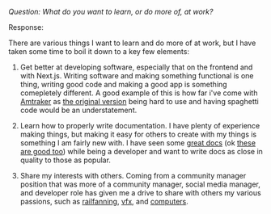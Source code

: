 *Question: What do you want to learn, or do more of, at work?*

Response: 

There are various things I want to learn and do more of at work, but I have taken some time to boil it down to a key few elements:

1. Get better at developing software, especially that on the frontend and with Next.js. Writing software and making something functional is one thing, writing good code and making a good app is something comepletely different. A good example of this is how far i've come with [Amtraker](https://amtraker) as [the original version](https://beta.amtrak.cc/) being hard to use and having spaghetti code would be an understatement. 

2. Learn how to properly write documentation. I have plenty of experience making things, but making it easy for others to create with my things is something I am fairly new with. I have seen some [great docs](https://nextjs.org/docs) (ok [these are good too](https://discord.js.org/#/docs/discord.js/stable/general/welcome)) while being a developer and want to write docs as close in quality to those as popular.

3. Share my interests with others. Coming from a community manager position that was more of a community manager, social media manager, and developer role has given me a drive to share with others my various passions, such as [railfanning](https://youtu.be/QrxjoRl6rEk?t=75), [vfx](https://www.youtube.com/watch?v=EFS51s2bS_M), and [computers](https://www.youtube.com/watch?v=FCwqBrUNP3Q).